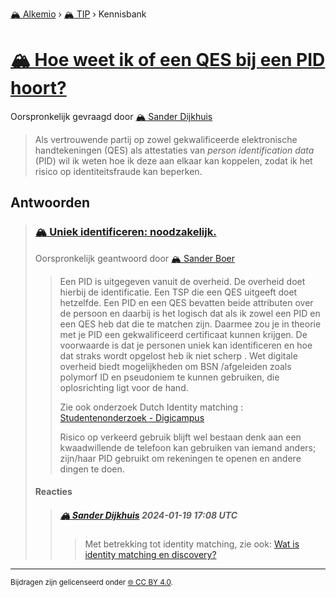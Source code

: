 [🏔️ Alkemio](https://welcome.alkem.io/) › [🏔️ TIP](https://alkem.io/tip/dashboard) › Kennisbank
# [🏔️ Hoe weet ik of een QES bij een PID hoort?](https://alkem.io/tip/collaboration/hoeweetikofeenq-9307)
Oorspronkelijk gevraagd door [🏔️ Sander Dijkhuis](https://alkem.io/user/sander-dijkhuis-3912)
>Als vertrouwende partij op zowel gekwalificeerde elektronische handtekeningen (QES) als attestaties van *person identification data* (PID) wil ik weten hoe ik deze aan elkaar kan koppelen, zodat ik het risico op identiteitsfraude kan beperken.
## Antwoorden
>### [🏔️ Uniek identificeren: noodzakelijk. ](https://alkem.io/tip/collaboration/hoeweetikofeenq-9307/posts/uniekidentificeren-2659)
>Oorspronkelijk geantwoord door [🏔️ Sander Boer](https://alkem.io/tip/collaboration/hoeweetikofeenq-9307/posts/uniekidentificeren-2659)
>>Een PID is uitgegeven vanuit de overheid. De overheid doet hierbij de identificatie. Een TSP die een QES uitgeeft doet hetzelfde. Een PID en een QES bevatten beide attributen over de persoon en daarbij is het logisch dat als ik zowel een PID en een QES heb dat die te matchen zijn. Daarmee zou je in theorie met je PID een gekwalificeerd certificaat kunnen krijgen. De voorwaarde is dat je personen uniek kan identificeren en hoe dat straks wordt opgelost heb ik niet scherp . Wet digitale overheid biedt mogelijkheden om BSN /afgeleiden zoals polymorf ID en pseudoniem te kunnen gebruiken, die oplosrichting ligt voor de hand.
>>
>>Zie ook onderzoek Dutch Identity matching : [Studentenonderzoek - Digicampus](https://digicampus.tech/studentenonderzoek/)
>>
>>Risico op verkeerd gebruik blijft wel bestaan denk aan een kwaadwillende de telefoon kan gebruiken van iemand anders; zijn/haar PID gebruikt om rekeningen te openen en andere dingen te doen.
>#### Reacties
>>##### [🏔️ Sander Dijkhuis](https://alkem.io/user/sander-dijkhuis-3912) 2024-01-19 17:08 UTC
>>>Met betrekking tot identity matching, zie ook: [Wat is identity matching en discovery?](https://alkem.io/tip/collaboration/watisidentitymatc-4236)
* * *
<small>Bijdragen zijn gelicenseerd onder [🌐 CC BY 4.0](https://creativecommons.org/licenses/by/4.0/deed.nl).</small>
